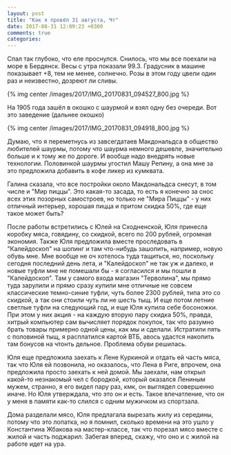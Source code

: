 ```yaml
---
layout: post
title: "Как я провёл 31 августа, Чт"
date: 2017-08-31 12:09:23 +0300
comments: true
categories: 
---
```

Спал так глубоко, что еле проснулся. Снилось, что мы все поехали на море в Бердянск. Весы с утра показали 99.3. Градусник в машине показывает +8, тем не менее, солнечно. Розы в этом году цвели один раз и неизвестно, дозреют ли сливы.

{% img center /images/2017/IMG_20170831_094527_800.jpg %}

На 1905 года зашёл в окошко с шаурмой и взял одну без очереди. Вот это заведение (дальнее окошко)

{% img center /images/2017/IMG_20170831_094918_800.jpg %}

Думаю, что я переметнусь из завсегдатаев Макдональдса в общество любителей шаурмы, потому что шаурма немного дешевле, значительно больше и к тому же по дороге. И вообще надо внедрять новые технологии. Половинкой шаурмы угостил Машу Репину, а она мне за это предложила добавить в кофе ликер из кумквата.

Галина сказала, что все постройки около Макдональдса снесут, в том числе и "Мир пиццы". Это какая-то засада, то есть я конечно за снос всех этих позорных самостроев, но только не "Мира Пиццы" - у них отличный интерьер, хорошая пицца и притом скидка 50%, где еще такое может быть?

После работы встретились с Юлей на Сходненской, Юля принесла коробку мяса, говядину, со скидкой, всего по 200 рублей, огромная экономия. Также Юля предложила вместе проследовать в "Калейдоскоп" на шопинг и там что-нибудь зашопить, например, новую обувь мне. Мне вообще не оч хотелось туда тащиться, но, поскольку сегодня последний день лета, и "Калейдоскоп" не так уж и далеко, и новые туфли мне не помешали бы - я согласился и мы пошли в "Калейдоскоп". Там у самого входа магазин "Терволина", мы прямо туда зарулили и прямо сразу купили мне отличные не совсем классические темно-синие туфли, чуть более 2300 рублей, типа это со скидкой, а так они стоили чуть ли не шесть тыщ. И еще потом летние светлые туфли на следующий год, и еще Юля купила себе босоножки. При этом у них акция - на каждую вторую пару скидка 50%, правда, хитрый компьютер сам вычисляет порядок покупок, так что разумно брать товары примерно одной цены, как мы и сделали. Истратили пять с половиной тыщ, я расплатился картой ВТБ, авось удастся накопить там бонусов на чтонть дельное. Проблема обуви решилась.

Юля еще предложила заехать к Лене Куркиной и отдать ей часть мяса, так что Юля ей позвонила, но оказалось, что Лена в Риге, впрочем, она предложила просто заехать к ней домой. Мы заехали, нам открыл какой-то незнакомый чел с бородкой, который оказался Лениным мужем, странно, я его видел пару раз, кмк, он выглядел совершенно иначе. Но Юля утверждала, что это он и есть. Такое впечатление, что он у меня в памяти как-то слился с одним мужичком из спортзала.

Дома разделали мясо, Юля предлагала вырезать жилу из середины, потому что это лопатка, но я помнил, сколько времени на это ушло у Константина Жбакова на мастер-классе, так что порезал мясо вместе с жилой и часть поджарил. Забегая вперед, скажу, что оно и с жилой на работе идет на ура. 